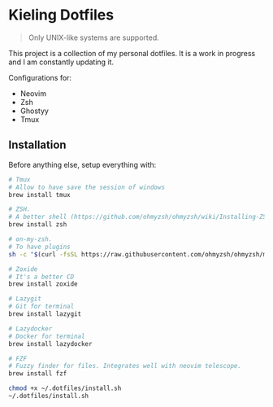 # Kieling Dotfiles

> Only UNIX-like systems are supported.

This project is a collection of my personal dotfiles. It is a work in progress and I am constantly updating it.

Configurations for:
- Neovim
- Zsh
- Ghostyy
- Tmux 

##  Installation

Before anything else, setup everything with:

```sh
# Tmux
# Allow to have save the session of windows
brew install tmux

# ZSH. 
# A better shell (https://github.com/ohmyzsh/ohmyzsh/wiki/Installing-ZSH)
brew install zsh

# on-my-zsh.
# To have plugins
sh -c "$(curl -fsSL https://raw.githubusercontent.com/ohmyzsh/ohmyzsh/master/tools/install.sh)"

# Zoxide 
# It's a better CD
brew install zoxide

# Lazygit
# Git for terminal
brew install lazygit

# Lazydocker
# Docker for terminal
brew install lazydocker

# FZF
# Fuzzy finder for files. Integrates well with neovim telescope.
brew install fzf
```

```sh
chmod +x ~/.dotfiles/install.sh
~/.dotfiles/install.sh
```
